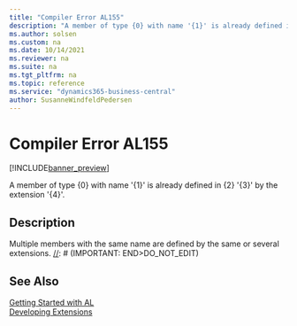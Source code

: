 ```yaml
---
title: "Compiler Error AL155"
description: "A member of type {0} with name '{1}' is already defined in {2} '{3}' by the extension '{4}'."
ms.author: solsen
ms.custom: na
ms.date: 10/14/2021
ms.reviewer: na
ms.suite: na
ms.tgt_pltfrm: na
ms.topic: reference
ms.service: "dynamics365-business-central"
author: SusanneWindfeldPedersen
---
```

[//]: # (START>DO_NOT_EDIT)
[//]: # (IMPORTANT:Do not edit any of the content between here and the END>DO_NOT_EDIT.)
[//]: # (Any modifications should be made in the .xml files in the ModernDev repo.)
# Compiler Error AL155

[!INCLUDE[banner_preview](../includes/banner_preview.md)]

A member of type {0} with name '{1}' is already defined in {2} '{3}' by the extension '{4}'.

## Description
Multiple members with the same name are defined by the same or several extensions.
[//]: # (IMPORTANT: END>DO_NOT_EDIT)
## See Also  
[Getting Started with AL](../devenv-get-started.md)  
[Developing Extensions](../devenv-dev-overview.md)  